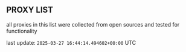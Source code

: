 ## PROXY LIST

all proxies in this list were collected from open sources and tested for functionality

last update: `2025-03-27 16:44:14.494602+00:00` UTC
